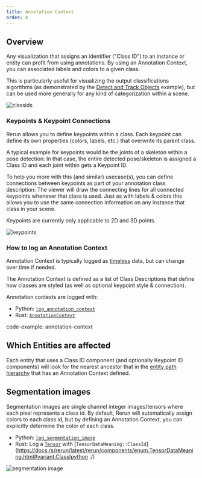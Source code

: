 ```yaml
---
title: Annotation Context
order: 4
---
```


## Overview

Any visualization that assigns an identifier ("Class ID") to an instance or entity can profit from using annotations.
By using an Annotation Context, you can associated labels and colors to a given class.

This is particularly useful for visualizing the output classifications algorithms
(as demonstrated by the [Detect and Track Objects](https://github.com/rerun-io/rerun/tree/latest/examples/python/detect_and_track_objects) example),
but can be used more generally for any kind of categorization within a scene.

![classids](https://static.rerun.io/5508e3fd5b2fdc020eda0bd545ccb97d26a01303_classids.png)


### Keypoints & Keypoint Connections

Rerun allows you to define keypoints within a class.
Each keypoint can define its own properties (colors, labels, etc.) that overwrite its parent class.

A typical example for keypoints would be the joints of a skeleton within a pose detection:
In that case, the entire detected pose/skeleton is assigned a Class ID and each joint within gets a Keypoint ID.

To help you more with this (and similar) usecase(s), you can define connections between keypoints
as part of your annotation class description:
The viewer will draw the connecting lines for all connected keypoints whenever that class is used.
Just as with labels & colors this allows you to use the same connection information on any instance that class in your scene.

Keypoints are currently only applicable to 2D and 3D points.

![keypoints](https://static.rerun.io/a8be4dff9cf1d2793d5a5f0d5c4bb058d1430ea8_keypoints.png)


### How to log an Annotation Context

Annotation Context is typically logged as [timeless](./timelines#timeless-data) data, but can change over time if needed.

The Annotation Context is defined as a list of Class Descriptions that define how classes are styled
(as well as optional keypoint style & connection).

Annotation contexts are logged with:

* Python: [`log_annotation_context`](https://ref.rerun.io/docs/python/latest/common/annotations/#rerun.log_annotation_context)
* Rust: [`AnnotationContext`](https://docs.rs/rerun/latest/rerun/external/re_log_types/component_types/context/struct.AnnotationContext.html)

code-example: annotation-context


## Which Entities are affected 

Each entity that uses a Class ID component (and optionally Keypoint ID components) will look for
the nearest ancestor that in the [entity path hierarchy](./entity-path#path-hierarchy-functions) that has an Annotation Context defined.


## Segmentation images

Segmentation images are single channel integer images/tensors where each pixel represents a class id.
By default, Rerun will automatically assign colors to each class id, but by defining an Annotation Context,
you can explicitly determine the color of each class.

* Python: [`log_segmentation_image`](https://ref.rerun.io/docs/python/latest/common/images/#rerun.log_segmentation_image)
* Rust: Log a [`Tensor`](https://docs.rs/rerun/latest/rerun/components/struct.Tensor.html) with [`TensorDataMeaning::ClassId`](https://docs.rs/rerun/latest/rerun/components/enum.TensorDataMeaning.html#variant.ClassIpython ./)

![segmentation image](https://static.rerun.io/7c47738b791a7faaad8f0221a78c027300d407fc_segmentation_image.png)
